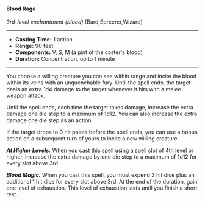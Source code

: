 #### Blood Rage
*3rd-level enchantment* *(blood)* (Bard,Sorcerer,Wizard)
___
- **Casting Time:** 1 action
- **Range:** 90 feet
- **Components:** V, S, M (a pint of the caster's blood)
- **Duration:** Concentration, up to 1 minute
---
You choose a willing creature you can see within range and incite the blood within its veins with an unquenchable fury. Until the spell ends, the target deals an extra 1d4 damage to the target whenever it hits with a melee weapon attack.

Until the spell ends, each time the target takes damage, increase the extra damage one die step to a maximum of 1d12. You can also increase the extra damage one die step as an action.

If the target drops to 0 hit points before the spell ends, you can use a bonus action on a subsequent turn of yours to incite a new willing creature.

***At Higher Levels.*** When you cast this spell using a spell slot of 4th level or higher, increase the extra damage by one die step to a maximum of 1d12 for every slot above 3rd.

***Blood Magic.*** When you cast this spell, you must expend 3 hit dice plus an additional 1 hit dice for every slot above 3rd. At the end of the duration, gain one level of exhaustion. This level of exhaustion lasts until you finish a short rest.
